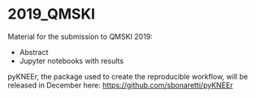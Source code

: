 # 2019_QMSKI
Material for the submission to QMSKI 2019:

- Abstract
- Jupyter notebooks with results

pyKNEEr, the package used to create the reproducible workflow, will be released in December here: https://github.com/sbonaretti/pyKNEEr
